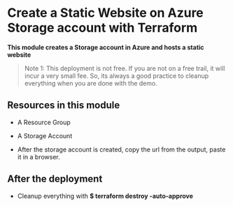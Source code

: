 # Create a Static Website on Azure Storage account with Terraform

**This module creates a Storage account in Azure and hosts a static website**

> Note 1: This deployment is not free. If you are not on a free trail, it will incur a very small fee. So, its always a good practice to cleanup everything when you are done with the demo.

## Resources in this module

- A Resource Group
- A Storage Account

- After the storage account is created, copy the url from the output, paste it in a browser.


## After the deployment

- Cleanup everything with **$ terraform destroy -auto-approve**
